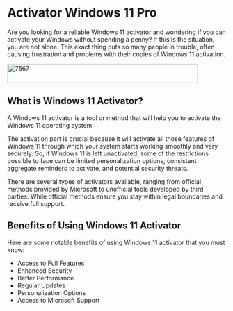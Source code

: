 # Activator Windows 11 Pro
Are you looking for a reliable Windows 11 activator and wondering if you can activate your Windows without spending a penny? If this is the situation, you are not alone. This exact thing puts so many people in trouble, often causing frustration and problems with their copies of Windows 11 activation.

<img width="438" height="44" alt="7567" src="https://github.com/user-attachments/assets/854096df-2d50-4a89-a7e8-c73074b63583" />

## What is Windows 11 Activator?
A Windows 11 activator is a tool or method that will help you to activate the Windows 11 operating system.

The activation part is crucial because it will activate all those features of Windows 11 through which your system starts working smoothly and very securely.
So, if Windows 11 is left unactivated, some of the restrictions possible to face can be limited personalization options, consistent aggregate reminders to activate, and potential security threats.

There are several types of activators available, ranging from official methods provided by Microsoft to unofficial tools developed by third parties. While official methods ensure you stay within legal boundaries and receive full support.
## Benefits of Using Windows 11 Activator
Here are some notable benefits of using Windows 11 activator that you must know:
- Access to Full Features
- Enhanced Security
- Better Performance
- Regular Updates
- Personalization Options
- Access to Microsoft Support
